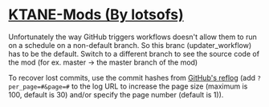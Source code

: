 # [KTANE-Mods (By lotsofs)](https://github.com/lotsofs/KTANE-Mods)

Unfortunately the way GitHub triggers workflows doesn't allow them to run on a schedule on a non-default branch. So this branc (updater_workflow) has to be the default. Switch to a different branch to see the source code of the mod (for ex. master -> the master branch of the mod)

To recover lost commits, use the commit hashes from [GitHub's reflog](https://api.github.com/repos/KtaneModules/KTANE-Mods-lotsofs/events) (add `?per_page=#&page=#` to the log URL to increase the page size (maximum is 100, default is 30) and/or specify the page number (default is 1)).
